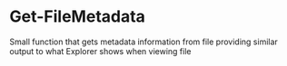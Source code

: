 # Get-FileMetadata
Small function that gets metadata information from file providing similar output to what Explorer shows when viewing file
